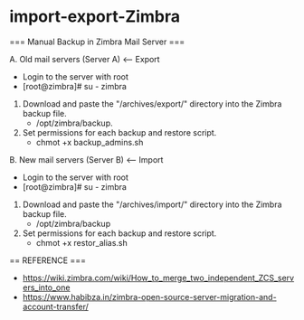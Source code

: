 # import-export-Zimbra

=== Manual Backup in Zimbra Mail Server ===

A. Old mail servers (Server A) <-- Export
  - Login to the server with root
  - [root@zimbra]# su - zimbra

1. Download and paste the "/archives/export/" directory into the Zimbra backup file.
   - /opt/zimbra/backup.
2. Set permissions for each backup and restore script.
   - chmot +x backup_admins.sh

B. New mail servers (Server B) <-- Import
  - Login to the server with root
  - [root@zimbra]# su - zimbra

1. Download and paste the "/archives/import/" directory into the Zimbra backup file.
   - /opt/zimbra/backup
2. Set permissions for each backup and restore script.
   - chmot +x restor_alias.sh

== REFERENCE ===
- https://wiki.zimbra.com/wiki/How_to_merge_two_independent_ZCS_servers_into_one
- https://www.habibza.in/zimbra-open-source-server-migration-and-account-transfer/

